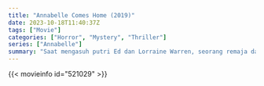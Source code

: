 ```yaml
---
title: "Annabelle Comes Home (2019)"
date: 2023-10-18T11:40:37Z
tags: ["Movie"]
categories: ["Horror", "Mystery", "Thriller"]
series: ["Annabelle"]
summary: "Saat mengasuh putri Ed dan Lorraine Warren, seorang remaja dan temannya tanpa sadar membangunkan roh jahat yang terperangkap di dalam boneka."
---
```



  <mux-player stream-type="on-demand"
  src="https://kp3d-my.sharepoint.com/personal/ryoo_kp3d_onmicrosoft_com/_layouts/15/download.aspx?share=EWKwLiCSqW1KtNRF31vSTFkBZDd9kxfQ_sfA2MqUpjBHYA" prefer-playback="mse" controls>
 
  </mux-player>
  

{{< movieinfo id="521029" >}}

  <script src="https://cdn.jsdelivr.net/npm/@mux/mux-player"></script>
  
   <script type="application/ld+json">
 {
  "@context": "https://schema.org/",
  "@type": "VideoObject",
  "name": "Annabelle Comes Home (2019)",
  "contentUrl": "https://stream.mux.com/Dut7LvtcMQA00R1zjPH1xCOgt600zLzVT6x29cof025T5w.m3u8",
  "thumbnailUrl": "https://www.themoviedb.org/t/p/original/iaJakHS2qPkbRY4KHB7E3NmVb7w.jpg?width=314&fit_mode=preserve&time=25",
  "uploadDate": "2023-10-18T11:40:37Z",
}

</script>